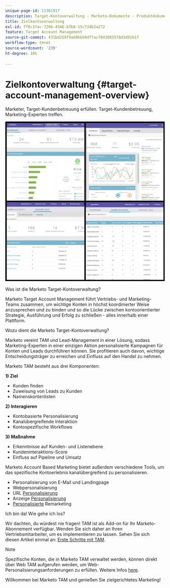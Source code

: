 ```yaml
---
unique-page-id: 11381917
description: Target-Kontoverwaltung - Marketo-Dokumente - Produktdokumentation
title: Zielkontoverwaltung
exl-id: ff0c37ac-7206-4346-bfb8-15c734b2a272
feature: Target Account Management
source-git-commit: 431bd258f9a68bbb9df7acf043085578d3d91b1f
workflow-type: tm+mt
source-wordcount: '239'
ht-degree: 10%

---
```


# Zielkontoverwaltung {#target-account-management-overview}

Marketer, Target-Kundenbetreuung erfüllen. Target-Kundenbetreuung, Marketing-Experten treffen.

![](assets/photo-collage.png)

Was ist die Marketo Target-Kontoverwaltung?

Marketo Target Account Management führt Vertriebs- und Marketing-Teams zusammen, um wichtige Konten in höchst koordinierter Weise anzusprechen und zu binden und so die Lücke zwischen kontoorientierter Strategie, Ausführung und Erfolg zu schließen - alles innerhalb einer Plattform.

Wozu dient die Marketo Target-Kontoverwaltung?

Marketo vereint TAM und Lead-Management in einer Lösung, sodass Marketing-Experten in einer einzigen Aktion personalisierte Kampagnen für Konten und Leads durchführen können. Sie profitieren auch davon, wichtige Entscheidungsträger zu erreichen und Einfluss auf den Handel zu nehmen.

Marketo TAM besteht aus drei Komponenten:

**1) Ziel**

* Kunden finden
* Zuweisung von Leads zu Kunden
* Namenskontenlisten

**2) Interagieren**

* Kontobasierte Personalisierung
* Kanalübergreifende Interaktion
* Kontospezifische Workflows

**3) Maßnahme**

* Erkenntnisse auf Kunden- und Listenebene
* Kundeninteraktions-Score
* Einfluss auf Pipeline und Umsatz

Marketo Account Based Marketing bietet außerdem verschiedene Tools, um das spezifische Kontoerlebnis kanalübergreifend zu personalisieren.

* Personalisierung von E-Mail und Landingpage
* Webpersonalisierung
* URL [Personalisierung](/help/marketo/product-docs/demand-generation/landing-pages/personalizing-landing-pages/enable-personalized-urls-for-your-account.md)
* Anzeige [Personalisierung](/help/marketo/product-docs/demand-generation/facebook/create-a-custom-audience-in-facebook.md)
* [Personalisierte](/help/marketo/product-docs/web-personalization/website-retargeting/retargeting-with-web-personalization-data.md) Remarketing

Ich bin da! Wie gehe ich los?

Wir dachten, du würdest nie fragen! TAM ist als Add-on für Ihr Marketo-Abonnement verfügbar. Wenden Sie sich daher an Ihren Vertriebsmitarbeiter, um es implementieren zu lassen. Sehen Sie sich diesen Artikel einmal an: [Erste Schritte mit TAM](/help/marketo/product-docs/target-account-management/setup-tam/getting-started-with-tam.md).

>[!NOTE]
>
>Spezifische Konten, die in Marketo TAM verwaltet werden, können direkt über Web TAM aufgerufen werden, um Web-Personalisierungsanforderungen zu erfüllen. Weitere Infos [here](/help/marketo/product-docs/web-personalization/account-based-web-marketing/account-based-web-marketing-with-tam.md).

Willkommen bei Marketo TAM und genießen Sie zielgerichtetes Marketing!
